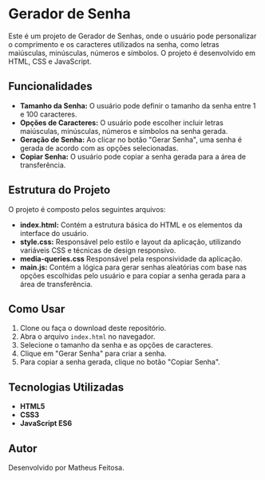 # Gerador de Senha

Este é um projeto de Gerador de Senhas, onde o usuário pode personalizar o comprimento e os caracteres utilizados na senha, como letras maiúsculas, minúsculas, números e símbolos. O projeto é desenvolvido em HTML, CSS e JavaScript.

## Funcionalidades

- **Tamanho da Senha:** O usuário pode definir o tamanho da senha entre 1 e 100 caracteres.
- **Opções de Caracteres:** O usuário pode escolher incluir letras maiúsculas, minúsculas, números e símbolos na senha gerada.
- **Geração de Senha:** Ao clicar no botão "Gerar Senha", uma senha é gerada de acordo com as opções selecionadas.
- **Copiar Senha:** O usuário pode copiar a senha gerada para a área de transferência.

## Estrutura do Projeto

O projeto é composto pelos seguintes arquivos:

- **index.html:** Contém a estrutura básica do HTML e os elementos da interface do usuário.
- **style.css:** Responsável pelo estilo e layout da aplicação, utilizando variáveis CSS e técnicas de design responsivo.
- **media-queries.css** Responsável pela responsividade da aplicação.
- **main.js:** Contém a lógica para gerar senhas aleatórias com base nas opções escolhidas pelo usuário e para copiar a senha gerada para a área de transferência.

## Como Usar

1. Clone ou faça o download deste repositório.
2. Abra o arquivo `index.html` no navegador.
3. Selecione o tamanho da senha e as opções de caracteres.
4. Clique em "Gerar Senha" para criar a senha.
5. Para copiar a senha gerada, clique no botão "Copiar Senha".

## Tecnologias Utilizadas

- **HTML5**
- **CSS3**
- **JavaScript ES6**

## Autor

Desenvolvido por Matheus Feitosa.

